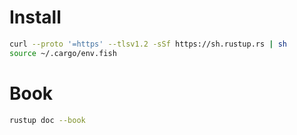 
# Install
```bash
curl --proto '=https' --tlsv1.2 -sSf https://sh.rustup.rs | sh
source ~/.cargo/env.fish
```

# Book
```bash
rustup doc --book 
```
